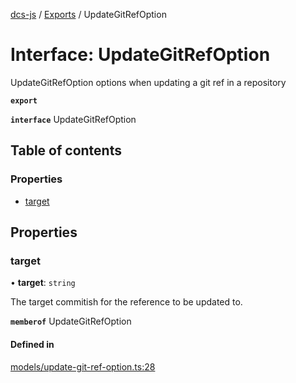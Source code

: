 [dcs-js](../README.md) / [Exports](../modules.md) / UpdateGitRefOption

# Interface: UpdateGitRefOption

UpdateGitRefOption options when updating a git ref in a repository

**`export`**

**`interface`** UpdateGitRefOption

## Table of contents

### Properties

- [target](UpdateGitRefOption.md#target)

## Properties

### <a id="target" name="target"></a> target

• **target**: `string`

The target commitish for the reference to be updated to.

**`memberof`** UpdateGitRefOption

#### Defined in

[models/update-git-ref-option.ts:28](https://github.com/unfoldingWord/dcs-js/blob/b29eb7a/models/update-git-ref-option.ts#L28)
